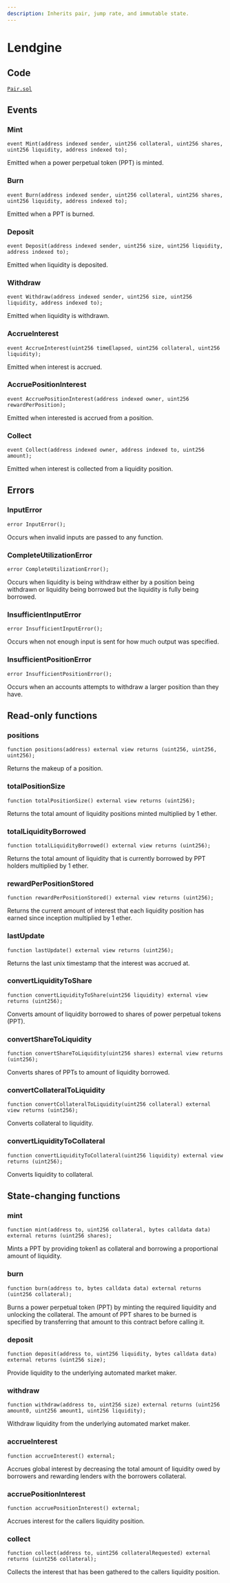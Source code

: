 ```yaml
---
description: Inherits pair, jump rate, and immutable state.
---
```


# Lendgine

## Code

[`Pair.sol`](https://github.com/Numoen/pmmp/blob/main/src/core/Pair.sol)

## Events

### Mint

```solidity
event Mint(address indexed sender, uint256 collateral, uint256 shares, uint256 liquidity, address indexed to);
```

Emitted when a power perpetual token (PPT) is minted.

### Burn

```solidity
event Burn(address indexed sender, uint256 collateral, uint256 shares, uint256 liquidity, address indexed to);
```

Emitted when a PPT is burned.

### Deposit

```solidity
event Deposit(address indexed sender, uint256 size, uint256 liquidity, address indexed to);
```

Emitted when liquidity is deposited.

### Withdraw

```solidity
event Withdraw(address indexed sender, uint256 size, uint256 liquidity, address indexed to);
```

Emitted when liquidity is withdrawn.

### AccrueInterest

```solidity
event AccrueInterest(uint256 timeElapsed, uint256 collateral, uint256 liquidity);
```

Emitted when interest is accrued.

### AccruePositionInterest

```solidity
event AccruePositionInterest(address indexed owner, uint256 rewardPerPosition);
```

Emitted when interested is accrued from a position.

### Collect

```solidity
event Collect(address indexed owner, address indexed to, uint256 amount);
```

Emitted when interest is collected from a liquidity position.

## Errors

### InputError

```solidity
error InputError();
```

Occurs when invalid inputs are passed to any function.

### CompleteUtilizationError

```solidity
error CompleteUtilizationError();
```

Occurs when liquidity is being withdraw either by a position being withdrawn or liquidity being borrowed but the liquidity is fully being borrowed.

### InsufficientInputError

```solidity
error InsufficientInputError();
```

Occurs when not enough input is sent for how much output was specified.

### InsufficientPositionError

```solidity
error InsufficientPositionError();
```

Occurs when an accounts attempts to withdraw a larger position than they have.

## Read-only functions

### positions

```solidity
function positions(address) external view returns (uint256, uint256, uint256);
```

Returns the makeup of a position.

### totalPositionSize

```solidity
function totalPositionSize() external view returns (uint256);
```

Returns the total amount of liquidity positions minted multiplied by 1 ether.

### totalLiquidityBorrowed

```solidity
function totalLiquidityBorrowed() external view returns (uint256);
```

Returns the total amount of liquidity that is currently borrowed by PPT holders multiplied by 1 ether.

### rewardPerPositionStored

```solidity
function rewardPerPositionStored() external view returns (uint256);
```

Returns the current amount of interest that each liquidity position has earned since inception multiplied by 1 ether.

### lastUpdate

```solidity
function lastUpdate() external view returns (uint256);
```

Returns the last unix timestamp that the interest was accrued at.

### convertLiquidityToShare

```solidity
function convertLiquidityToShare(uint256 liquidity) external view returns (uint256);
```

Converts amount of liquidity borrowed to shares of power perpetual tokens (PPT).

### convertShareToLiquidity

```solidity
function convertShareToLiquidity(uint256 shares) external view returns (uint256);
```

Converts shares of PPTs to amount of liquidity borrowed.

### convertCollateralToLiquidity

```solidity
function convertCollateralToLiquidity(uint256 collateral) external view returns (uint256);
```

Converts collateral to liquidity.

### convertLiquidityToCollateral

```solidity
function convertLiquidityToCollateral(uint256 liquidity) external view returns (uint256);
```

Converts liquidity to collateral.

## State-changing functions

### mint

```solidity
function mint(address to, uint256 collateral, bytes calldata data) external returns (uint256 shares);
```

Mints a PPT by providing token1 as collateral and borrowing a proportional amount of liquidity.

### burn

```solidity
function burn(address to, bytes calldata data) external returns (uint256 collateral);
```

Burns a power perpetual token (PPT) by minting the required liquidity and unlocking the collateral. The amount of PPT shares to be burned is specified by transferring that amount to this contract before calling it.

### deposit

```solidity
function deposit(address to, uint256 liquidity, bytes calldata data) external returns (uint256 size);
```

Provide liquidity to the underlying automated market maker.

### withdraw

```solidity
function withdraw(address to, uint256 size) external returns (uint256 amount0, uint256 amount1, uint256 liquidity);
```

Withdraw liquidity from the underlying automated market maker.

### accrueInterest

```solidity
function accrueInterest() external;
```

Accrues global interest by decreasing the total amount of liquidity owed by borrowers and rewarding lenders with the borrowers collateral.

### accruePositionInterest

```solidity
function accruePositionInterest() external;
```

Accrues interest for the callers liquidity position.

### collect

```solidity
function collect(address to, uint256 collateralRequested) external returns (uint256 collateral);
```

Collects the interest that has been gathered to the callers liquidity position.
